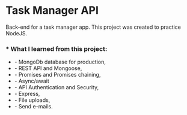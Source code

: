 # Task Manager API
Back-end for a task manager app. This project was created to practice NodeJS.

<h3>* What I learned from this project:</h3>
<ul>
  <li>- MongoDb database for production,</li>
  <li>- REST API and Mongoose,</li>
  <li>- Promises and Promises chaining,</li>
  <li>- Async/await</li>
  <li>- API Authentication and Security,</li>
  <li>- Express,</li>
  <li>- File uploads,</li>
  <li>- Send e-mails.</li>
</ul>

